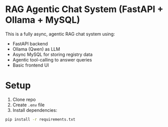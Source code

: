 # RAG Agentic Chat System (FastAPI + Ollama + MySQL)

This is a fully async, agentic RAG chat system using:
- FastAPI backend
- Ollama (Qwen) as LLM
- Async MySQL for storing registry data
- Agentic tool-calling to answer queries
- Basic frontend UI

# Setup

1. Clone repo
2. Create `.env` file
3. Install dependencies:
```bash
pip install -r requirements.txt
